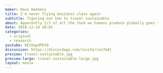 ```yaml
---
maker: Dave Hakkens
title: I'm never flying business class again
subtitle: figuring out how to travel sustainable
about: Apparently 1/3 of all the food we humans produce globally goes to waste (I always wonder how they measure this stuff globally, but i’m sure its a lot). Its not only the material that goes to waste, but also the energy that we put into it. We grew it, packed it, shipped it, stored it, etc. For instance all the packaging we produced that comes with it is useless if we humans don’t use it. Feels bad to just throw all of this food out… We wanted to do something more useful with it
date: 2018-12-24 10:01
categories:
  - original
  - research
youtube: KEtUapdPDtQ
discussion: https://discordapp.com/invite/rnx7m4t
preview: travel-sustainable.jpg
preview-large: travel-sustainable-large.jpg
layout: movie
---
```

